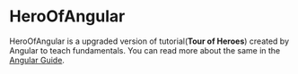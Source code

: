 # HeroOfAngular
HeroOfAngular is a upgraded version of tutorial(**Tour of Heroes**) created by Angular to teach fundamentals. You can read more about the same in the [Angular 
Guide](https://v5.angular.io/guide/quickstart).
